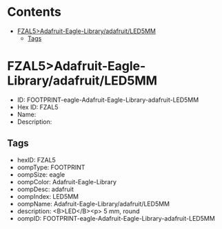 



Contents
========

* [FZAL5>Adafruit-Eagle-Library/adafruit/LED5MM](#fzal5adafruit-eagle-libraryadafruitled5mm)
	* [Tags](#tags)

# FZAL5>Adafruit-Eagle-Library/adafruit/LED5MM

- ID: FOOTPRINT-eagle-Adafruit-Eagle-Library-adafruit-LED5MM
- Hex ID: FZAL5
- Name: 
- Description: 

## Tags

- hexID: FZAL5
- oompType: FOOTPRINT
- oompSize: eagle
- oompColor: Adafruit-Eagle-Library
- oompDesc: adafruit
- oompIndex: LED5MM
- oompName: Adafruit-Eagle-Library/adafruit/LED5MM
- description: &lt;B&gt;LED&lt;/B&gt;&lt;p&gt;
5 mm, round
- oompID: FOOTPRINT-eagle-Adafruit-Eagle-Library-adafruit-LED5MM
